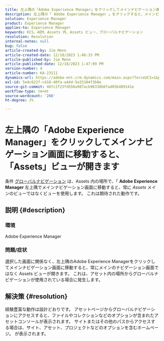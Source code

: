 ```yaml
---
title: 左上隅の「Adobe Experience Manager」をクリックしてメインナビゲーション画面に移動すると、「Assets」ビューが開きます
description: 左上隅の「 Adobe Experience Manager 」をクリックすると、メインビューではなく Assets ビューが開く理由を説明します。
solution: Experience Manager
product: Experience Manager
applies-to: Experience Manager
keywords: KCS、AEM、Assets 内、Assets ビュー、グローバルナビゲーション
resolution: Resolution
internal-notes: null
bug: false
article-created-by: Jim Menn
article-created-date: 12/18/2023 1:46:33 PM
article-published-by: Jim Menn
article-published-date: 12/18/2023 1:47:09 PM
version-number: 4
article-number: KA-23111
dynamics-url: https://adobe-ent.crm.dynamics.com/main.aspx?forceUCI=1&pagetype=entityrecord&etn=knowledgearticle&id=4d765ed5-ab9d-ee11-be37-6045bd006268
exl-id: 5e4c622f-c418-40fa-a44d-5e25104f3b8e
source-git-commit: 46fc2f23fd556a987acb96338b6fad03b489141e
workflow-type: tm+mt
source-wordcount: '208'
ht-degree: 2%

---
```


# 左上隅の「Adobe Experience Manager」をクリックしてメインナビゲーション画面に移動すると、「Assets」ビューが開きます


条件 [グローバルナビゲーション](https://experienceleague.adobe.com/docs/experience-manager-cloud-service/content/sites/authoring/getting-started/basic-handling.html?lang=en#global-navigation) は、Assets 内の場所で、「 <b>Adobe Experience Manager</b> 左上隅でメインナビゲーション画面に移動すると、常に *Assets* メインのビューではなくビューを使用します。 これは期待された動作です。

## 説明 {#description}


### 環境

Adobe Experience Manager

### 問題/症状

選択した画面に関係なく、左上隅のAdobe Experience Managerをクリックしてメインナビゲーション画面に移動すると、常にメインのナビゲーション画面ではなく Assets ビューが開きます。 これは、アセット内の場所からグローバルナビゲーションが使用されている場合に発生します。


## 解決策 {#resolution}


経験豊富な動作は設計どおりです。 アセットページからグローバルナビゲーションにアクセスすると、ファイルやコレクションなどのオプションが含まれたアセットコンソールが表示されます。 サイトまたはその他のパスからアクセスする場合は、サイト、アセット、プロジェクトなどのオプションを含むホームページ。 が表示されます。

